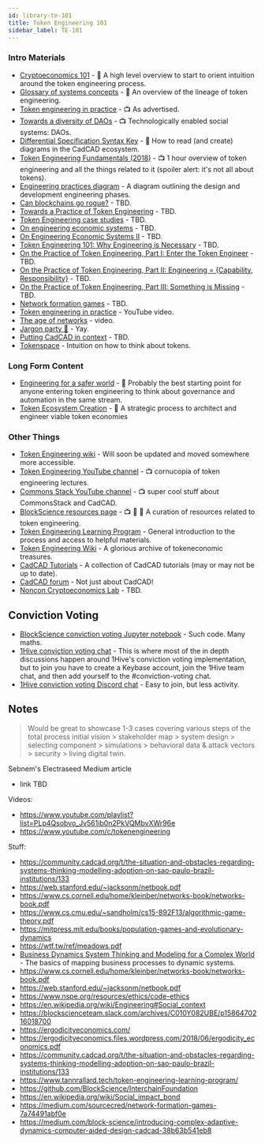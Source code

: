 ```yaml
---
id: library-te-101
title: Token Engineering 101 
sidebar_label: TE-101
---
```


### Intro Materials
- [Cryptoeconomics 101](https://aracred.github.io/website/blog/Cryptoeconomics%20101) - 📄 A high level overview to start to orient intuition around the token engineering process.
- [Glossary of systems concepts](https://community.cadcad.org/t/working-glossary-of-systems-concepts/17) - 📄 An overview of the lineage of token engineering. 
- [Token engineering in practice](https://youtu.be/xRqXAlpWl0Y) - 📺 As advertised.
- [Towards a diversity of DAOs](https://www.youtube.com/watch?v=75769EjciVk) - 📺 Technologically enabled social systems: DAOs.
- [Differential Specification Syntax Key](https://community.cadcad.org/t/differential-specification-syntax-key/31) - 📄 How to read (and create) diagrams in the CadCAD ecosystem.
- [Token Engineering Fundamentals (2018)](https://www.youtube.com/watch?v=DsRG9uZmME8) - 📺 1 hour overview of token engineering and all the things related to it (spoiler alert: it's not all about tokens).
- [Engineering practices diagram](https://community.cadcad.org/t/engineering-practice/52) - A diagram outlining the design and development engineering phases.
- [Can blockchains go rogue?](https://blog.oceanprotocol.com/can-blockchains-go-rogue-5134300ce790) - TBD.
- [Towards a Practice of Token Engineering](https://blog.oceanprotocol.com/towards-a-practice-of-token-engineering-b02feeeff7ca) - TBD.
- [Token Engineering case studies](https://blog.oceanprotocol.com/token-engineering-case-studies-b44267e68f4) - TBD.
- [On engineering economic systems](https://medium.com/block-science/on-engineering-economic-systems-1cff055d3a5f) - TBD.
- [On Engineering Economic Systems II](https://medium.com/block-science/on-engineering-economic-systems-ii-cec0995b3fa2) - TBD.
- [Token Engineering 101: Why Engineering is Necessary](https://medium.com/block-science/token-engineering-101-why-engineering-is-necessary-3bac27ccb8b7) - TBD.
- [On the Practice of Token Engineering, Part I: Enter the Token Engineer](https://medium.com/block-science/on-the-practice-of-token-engineering-part-i-c2cc2434e727) - TBD.
- [On the Practice of Token Engineering, Part II: Engineering = {Capability, Responsibility}](https://medium.com/block-science/on-the-practice-of-token-engineering-part-ii-engineering-capability-responsibility-6307c40ff881) - TBD.
- [On the Practice of Token Engineering, Part III: Something is Missing](https://medium.com/block-science/on-the-practice-of-token-engineering-part-iii-something-is-missing-9a76cc926a0) - TBD. 
- [Network formation games](https://medium.com/sourcecred/network-formation-games-7a74491abf0e) - TBD.
- [Token engineering in practice](https://www.youtube.com/watch?v=xRqXAlpWl0Y) - YouTube video.
- [The age of networks](https://www.youtube.com/watch?v=IyNvoYuSFII) - video.
- [Jargon party 🎉](https://medium.com/block-science/jargon-party-e3616cd16a9) - Yay.
- [Putting CadCAD in context](https://community.cadcad.org/t/putting-cadcad-in-context/19) - TBD.
- [Tokenspace](https://www.youtube.com/watch?v=cpHWegbGgWc&start=401) - Intuition on how to think about tokens.

### Long Form Content
- [Engineering for a safer world](http://sunnyday.mit.edu/safer-world.pdf) - 📕 Probably the best starting point for anyone entering token engineering to think about governance and automation in the same stream.
- [Token Ecosystem Creation](https://outlierventures.io/wp-content/uploads/2019/05/Token-Ecosystem-Creation-Outlier-Ventures-PDF.pdf) - 📕 A strategic process to architect and engineer viable token economies

### Other Things
- [Token Engineering wiki](http://tokenengineering.wikidot.com/) - Will soon be updated and moved somewhere more accessible.
- [Token Engineering YouTube channel](https://www.youtube.com/channel/UCDmzlpzOlaTALYV0hAwT0Tg) - 📺  cornucopia of token engineering lectures. 
- [Commons Stack YouTube channel](https://www.youtube.com/channel/UCoyHywZn8YMalyx4ZbvQoyw) - 📺 super cool stuff about CommonsStack and CadCAD.
- [BlockScience resources page](https://block.science/resources/) - 📺 📄 📕 A curation of resources related to token engineering.
- [Token Engineering Learning Program](https://www.tannrallard.tech/token-engineering-learning-program/) - General introduction to the process and access to helpful materials.
- [Token Engineering Wiki](http://tokenengineering.wikidot.com/) - A glorious archive of tokeneconomic treasures. 
- [CadCAD Tutorials](https://github.com/BlockScience/cadCAD/tree/master/tutorials) - A collection of CadCAD tutorials (may or may not be up to date).
- [CadCAD forum](https://community.cadcad.org/) - Not just about CadCAD!
- [Noncon Cryptoeconomics Lab](https://youtube.com/playlist?list=PLp4Qsobvo_Jv561ib0n2PkVQMbvXWr96e) - TBD.

## Conviction Voting 
- [BlockScience conviction voting Jupyter notebook](https://github.com/BlockScience/conviction/blob/master/cic_initialization.ipynb) - Such code. Many maths.
- [1Hive conviction voting chat](https://keybase.io/team/1hive) - This is where most of the in depth discussions happen around 1Hive's conviction voting implementation, but to join you have to create a Keybase account, join the 1Hive team chat, and then add yourself to the #conviction-voting chat.
- [1Hive conviction voting Discord chat](https://discord.gg/5D482sd) - Easy to join, but less activity.


## Notes

> Would be great to showcase 1-3 cases covering various steps of the total process initial vision > stakeholder map > system design > selecting component > simulations > behavioral data & attack vectors > security > living digital twin. 

Sebnem's Electraseed Medium article
- link TBD

Videos:
- https://www.youtube.com/playlist?list=PLp4Qsobvo_Jv561ib0n2PkVQMbvXWr96e
- https://www.youtube.com/c/tokenengineering

Stuff:
- https://community.cadcad.org/t/the-situation-and-obstacles-regarding-systems-thinking-modelling-adoption-on-sao-paulo-brazil-institutions/133
- https://web.stanford.edu/~jacksonm/netbook.pdf
- https://www.cs.cornell.edu/home/kleinber/networks-book/networks-book.pdf
- https://www.cs.cmu.edu/~sandholm/cs15-892F13/algorithmic-game-theory.pdf
- https://mitpress.mit.edu/books/population-games-and-evolutionary-dynamics
- https://wtf.tw/ref/meadows.pdf
- [Business Dynamics System Thinking and Modeling for a Complex World](https://www.researchgate.net/publication/44827001_Business_Dynamics_System_Thinking_and_Modeling_for_a_Complex_World) - The basics of mapping business processes to dynamic systems.
- https://www.cs.cornell.edu/home/kleinber/networks-book/networks-book.pdf
- https://web.stanford.edu/~jacksonm/netbook.pdf
- https://www.nspe.org/resources/ethics/code-ethics
- https://en.wikipedia.org/wiki/Engineering#Social_context
- https://blockscienceteam.slack.com/archives/C010Y082UBE/p1586470216018700
- https://ergodicityeconomics.com/
- https://ergodicityeconomics.files.wordpress.com/2018/06/ergodicity_economics.pdf
- https://community.cadcad.org/t/the-situation-and-obstacles-regarding-systems-thinking-modelling-adoption-on-sao-paulo-brazil-institutions/133
- https://www.tannrallard.tech/token-engineering-learning-program/
- https://github.com/BlockScience/InterchainFoundation
- https://en.wikipedia.org/wiki/Social_impact_bond
- https://medium.com/sourcecred/network-formation-games-7a74491abf0e
- https://medium.com/block-science/introducing-complex-adaptive-dynamics-computer-aided-design-cadcad-38b63b541eb8
